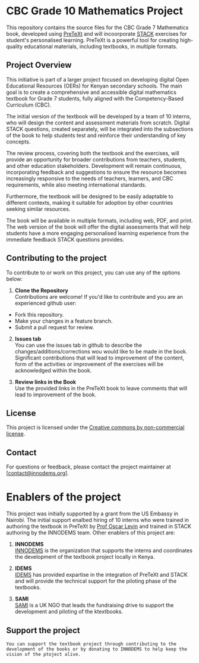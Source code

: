 # CBC Grade 10 Mathematics Project

This repository contains the source files for the CBC Grade 7 Mathematics book, developed using [PreTeXt](https://pretextbook.org) and will incoorporate [STACK](https://stack-assessment.org/) exercises for student's personalised learning. PreTeXt is a powerful tool for creating high-quality educational materials, including textbooks, in multiple formats.

## Project Overview

This initiative is part of a larger project focused on developing digital Open Educational Resources (OERs) for Kenyan secondary schools. The main goal is to create a comprehensive and accessible digital mathematics textbook for Grade 7 students, fully aligned with the Competency-Based Curriculum (CBC).

The initial version of the textbook will be developed by a team of 10 interns, who will design the content and assessment materials from scratch. Digital STACK questions, created separately, will be integrated into the subsections of the book to help students test and reinforce their understanding of key concepts.

The review process, covering both the textbook and the exercises, will provide an opportunity for broader contributions from teachers, students, and other education stakeholders. Development will remain continuous, incorporating feedback and suggestions to ensure the resource becomes increasingly responsive to the needs of teachers, learners, and CBC requirements, while also meeting international standards.

Furthermore, the textbook will be designed to be easily adaptable to different contexts, making it suitable for adoption by other countries seeking similar resources. 

The book will be available in multiple formats, including web, PDF, and print. The web version of the book will offer the digital assessments that will help students have a more engaging personalised learning experience from the immediate feedback STACK questions provides.

## Contributing to the project

To contribute to or work on this project, you can use any of the options  below:

1. **Clone the Repository**  
    Contributions are welcome! If you'd like to contribute and you are an experienced github user:
- Fork this repository.
- Make your changes in a feature branch.
- Submit a pull request for review.

2. **Issues tab**  
    You can use the issues tab in github to describe the changes/additions/corrections wou would like to be made in the book. Significant contributions that will lead to improvement of the content, form of the activities or improvement of the exercises will be acknowledged within the book.

3. **Review links in the Book**  
    Use the provided links in the PreTeXt book to leave comments that will lead to improvement of the book.

## License

This project is licensed under the [Creative commons by non-commercial license](https://creativecommons.org/licenses/by-nc-sa/4.0/).

## Contact

For questions or feedback, please contact the project maintainer at [contact@innodems.org].


# Enablers of the project

This project was initially supported by a grant from the US Embassy in Nairobi. The initial support enalbed hiring of 10 interns who were trained in authoring the textbook in PreTeXt by [Prof Oscar Levin](https://math.oscarlevin.com/) and trained in STACK authoring by the INNODEMS team. Other enablers of this project are:
1. **INNODEMS**  
   [INNODEMS](https://innodems.org/) is the organization that supports the interns and coordinates the development of the textbook project locally in Kenya. 

2. **IDEMS**   
     [IDEMS](https://www.idems.international/) has provided expartise in the integration of PreTeXt and STACK and will provide the technical support for the piloting phase of the textbooks.

4. **SAMI**   
        [SAMI](https://samicharity.co.uk/home) is a UK NGO that leads the fundraising drive to support the development and piloting of the ktextbooks.  

## Support the project
    You can support the textbook project through contributing to the development of the books or by donating to INNODEMS to help keep the vision of the ptoject alive.
